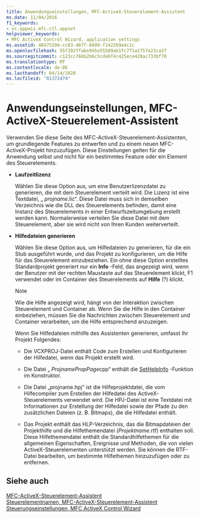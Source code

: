 ```yaml
---
title: Anwendungseinstellungen, MFC-ActiveX-Steuerelement-Assistent
ms.date: 11/04/2016
f1_keywords:
- vc.appwiz.mfc.ctl.appset
helpviewer_keywords:
- MFC ActiveX Control Wizard, application settings
ms.assetid: 48475194-cc63-467f-8499-f142269a4c1c
ms.openlocfilehash: 55f202ffabe945e55589ab1fc771a1757e23ca2f
ms.sourcegitcommit: c123cc76bb2b6c5cde6f4c425ece420ac733bf70
ms.translationtype: MT
ms.contentlocale: de-DE
ms.lasthandoff: 04/14/2020
ms.locfileid: "81372474"
---
```

# <a name="application-settings-mfc-activex-control-wizard"></a>Anwendungseinstellungen, MFC-ActiveX-Steuerelement-Assistent

Verwenden Sie diese Seite des MFC-ActiveX-Steuerelement-Assistenten, um grundlegende Features zu entwerfen und zu einem neuen MFC-ActiveX-Projekt hinzuzufügen. Diese Einstellungen gelten für die Anwendung selbst und nicht für ein bestimmtes Feature oder ein Element des Steuerelements.

- **Laufzeitlizenz**

   Wählen Sie diese Option aus, um eine Benutzerlizenzdatei zu generieren, die mit dem Steuerelement verteilt wird. Die Lizenz ist eine Textdatei, „ *projname*.lic“. Diese Datei muss sich in demselben Verzeichnis wie die DLL des Steuerelements befinden, damit eine Instanz des Steuerelements in einer Entwurfszeitumgebung erstellt werden kann. Normalerweise verteilen Sie diese Datei mit dem Steuerelement, aber sie wird nicht von Ihren Kunden weiterverteilt.

- **Hilfedateien generieren**

   Wählen Sie diese Option aus, um Hilfedateien zu generieren, für die ein Stub ausgeführt wurde, und das Projekt zu konfigurieren, um die Hilfe für das Steuerelement einzubeziehen. Ein ohne diese Option erstelltes Standardprojekt generiert nur ein **Info** -Feld, das angezeigt wird, wenn der Benutzer mit der rechten Maustaste auf das Steuerelement klickt, F1 verwendet oder im Container des Steuerelements auf **Hilfe** (?) klickt.

   > [!NOTE]
   > Wie die Hilfe angezeigt wird, hängt von der Interaktion zwischen Steuerelement und Container ab. Wenn Sie die Hilfe in den Container einbeziehen, müssen Sie die Nachrichten zwischen Steuerelement und Container verarbeiten, um die Hilfe entsprechend anzuzeigen.

   Wenn Sie Hilfedateien mithilfe des Assistenten generieren, umfasst Ihr Projekt Folgendes:

  - Die VCXPROJ-Datei enthält Code zum Erstellen und Konfigurieren der Hilfedatei, wenn das Projekt erstellt wird.

  - Die Datei „ *ProjnamePropPage*cpp“ enthält die [SetHelpInfo](../../mfc/reference/colepropertypage-class.md#sethelpinfo) -Funktion im Konstruktor.

  - Die Datei „projname.hpj“ ist die Hilfeprojektdatei, die vom Hilfecompiler zum Erstellen der Hilfedatei des ActiveX-Steuerelements verwendet wird. Die HPJ-Datei ist eine Textdatei mit Informationen zur Erstellung der Hilfedatei sowie der Pfade zu den zusätzlichen Dateien (z. B. Bitmaps), die die Hilfedatei enthält.

  - Das Projekt enthält das HLP-Verzeichnis, das die Bitmapdateien der Projekthilfe und die Hilfethemendatei (*Projektname*.rtf) enthalten soll. Diese Hilfethemendatei enthält die Standardhilfethemen für die allgemeinen Eigenschaften, Ereignisse und Methoden, die von vielen ActiveX-Steuerelementen unterstützt werden. Sie können die RTF-Datei bearbeiten, um bestimmte Hilfethemen hinzuzufügen oder zu entfernen.

## <a name="see-also"></a>Siehe auch

[MFC-ActiveX-Steuerelement-Assistent](../../mfc/reference/mfc-activex-control-wizard.md)<br/>
[Steuerelementnamen, MFC-ActiveX-Steuerelement-Assistent](../../mfc/reference/control-names-mfc-activex-control-wizard.md)<br/>
[Steuerungseinstellungen, MFC ActiveX Control Wizard](../../mfc/reference/control-settings-mfc-activex-control-wizard.md)
